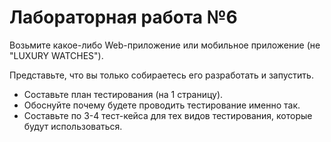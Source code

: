 # Лабораторная работа №6

Возьмите какое-либо Web-приложение или мобильное приложение (не "LUXURY WATCHES").

Представьте, что вы только собираетесь его разработать и запустить.
 - Составьте план тестирования (на 1 страницу).
 - Обоснуйте почему  будете проводить тестирование именно так. 
 - Составьте по 3-4 тест-кейса для тех видов тестирования, которые будут использоваться. 
